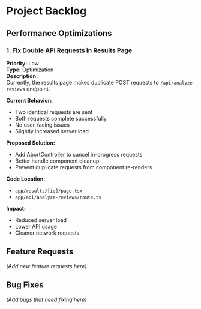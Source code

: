 # Project Backlog

## Performance Optimizations

### 1. Fix Double API Requests in Results Page
**Priority:** Low  
**Type:** Optimization  
**Description:**  
Currently, the results page makes duplicate POST requests to `/api/analyze-reviews` endpoint.

**Current Behavior:**
- Two identical requests are sent
- Both requests complete successfully
- No user-facing issues
- Slightly increased server load

**Proposed Solution:**
- Add AbortController to cancel in-progress requests
- Better handle component cleanup
- Prevent duplicate requests from component re-renders

**Code Location:**
- `app/results/[id]/page.tsx`
- `app/api/analyze-reviews/route.ts`

**Impact:**
- Reduced server load
- Lower API usage
- Cleaner network requests

## Feature Requests

_(Add new feature requests here)_

## Bug Fixes

_(Add bugs that need fixing here)_

